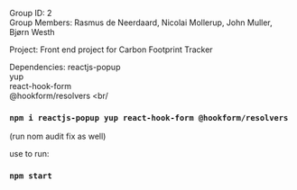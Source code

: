 Group ID: 2 <br>
Group Members: Rasmus de Neerdaard, Nicolai Mollerup, John Muller, Bjørn Westh

Project: Front end project for Carbon Footprint Tracker

Dependencies:
reactjs-popup <br/>
yup <br/>
react-hook-form <br/>
@hookform/resolvers <br/

### `npm i reactjs-popup yup react-hook-form @hookform/resolvers`
(run nom audit fix as well)

use to run: 
### `npm start`

>
